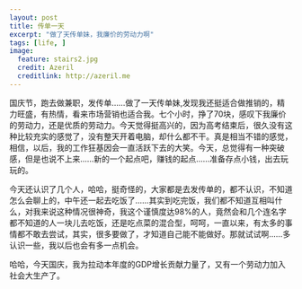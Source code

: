 ```yaml
---
layout: post
title: 传单一天
excerpt: "做了天传单妹，我廉价的劳动力啊"
tags: [life, ]
image:
  feature: stairs2.jpg
  credit: Azeril
  creditlink: http://azeril.me
---
```


国庆节，跑去做兼职，发传单……做了一天传单妹,发现我还挺适合做推销的，精力旺盛，有热情，看来市场营销也适合我。七个小时，挣了70块，感叹下我廉价的劳动力，还是优质的劳动力。今天觉得挺高兴的，因为高考结束后，很久没有这种比较充实的感觉了，没有整天开着电脑，却什么都不干。真是相当不错的感觉，相信，以后，我的工作狂基因会一直活跃下去的大笑。今天，总觉得有一种突破感，但是也说不上来……新的一个起点吧，赚钱的起点……准备存点小钱，出去玩玩的。

今天还认识了几个人，哈哈，挺奇怪的，大家都是去发传单的，都不认识，不知道怎么会聊上的，中午还一起去吃饭了……其实到吃完饭，我们都不知道互相叫什么，对我来说这种情况很神奇，我这个谨慎度达98%的人，竟然会和几个连名字都不知道的人一块儿去吃饭，还是吃点菜的混合型，呵呵，一直以来，有太多的事情都不敢去尝试，其实，很多要做了，才知道自己能不能做好。那就试试啊……多认识一些，我以后也会有多一点机会。

哈哈，今天国庆，我为拉动本年度的GDP增长贡献力量了，又有一个劳动力加入社会大生产了。